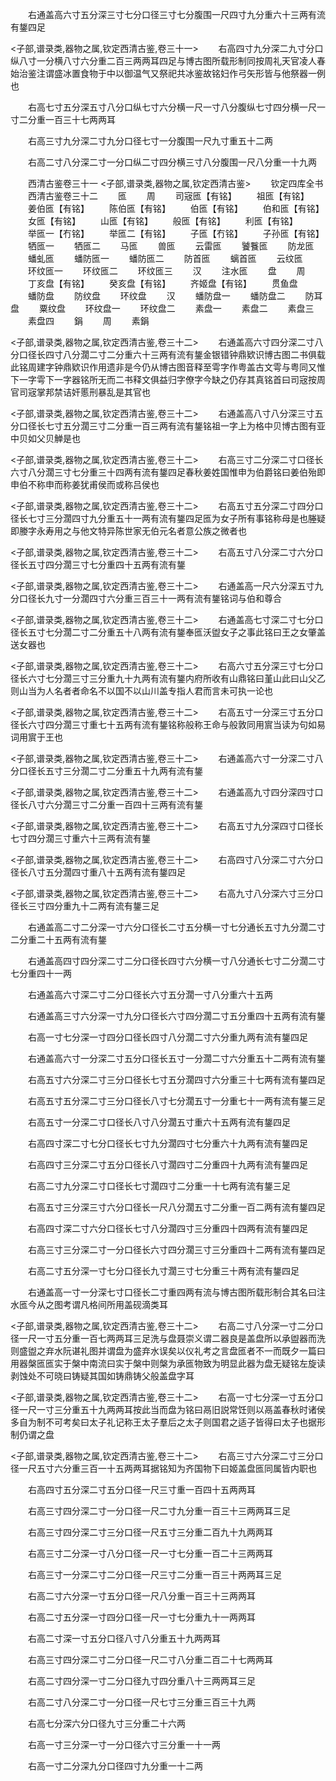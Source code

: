<!-- { "loadSidebar": true } -->
　　右通盖高六寸五分深三寸七分口径三寸七分腹围一尺四寸九分重六十三两有流有鋬四足

<子部,谱录类,器物之属,钦定西清古鉴,卷三十一>
　　右高四寸九分深二九寸分口纵八寸一分横八寸六分重二百三两两耳四足与博古图所载形制同按周礼天官凌人春始治鉴注谓盛冰置食物于中以御温气又祭祀共冰鉴故铭妇作弓矢形皆与他祭器一例也

　　右高七寸五分深五寸八分口纵七寸六分横一尺一寸八分腹纵七寸四分横一尺一寸二分重一百三十七两两耳

　　右高三寸九分深二寸九分口径七寸一分腹围一尺九寸重五十二两

　　右高二寸八分深二寸一分口纵二寸四分横三寸八分腹围一尺八分重一十九两

　　西清古鉴卷三十一
<子部,谱录类,器物之属,钦定西清古鉴>
　　钦定四库全书
　　西清古鉴卷三十二
　　匜
　　周
　　司宼匜【有铭】
　　祖匜【有铭】
　　姜伯匜【有铭】
　　陈伯匜【有铭】
　　伯匜【有铭】
　　伯和匜【有铭】
　　女匜【有铭】
　　山匜【有铭】
　　般匜【有铭】
　　利匜【有铭】
　　举匜一【冇铭】
　　举匜二【有铭】
　　子匜【冇铭】
　　子孙匜【有铭】
　　牺匜一
　　牺匜二
　　马匜
　　兽匜
　　云雷匜
　　饕餮匜
　　防龙匜
　　蟠虬匜
　　蟠防匜一
　　蟠防匜二
　　防首匜
　　螭首匜
　　云纹匜
　　环纹匜一
　　环纹匜二
　　环纹匜三
　　汉
　　注水匜
　　盘
　　周
　　丁亥盘【有铭】
　　癸亥盘【有铭】
　　齐姬盘【有铭】
　　贯鱼盘
　　蟠防盘
　　防纹盘
　　环纹盘
　　汉
　　蟠防盘一
　　蟠防盘二
　　防耳盘
　　粟纹盘
　　环纹盘一
　　环纹盘二
　　素盘一
　　素盘二
　　素盘三
　　素盘四
　　鋗
　　周
　　素鋗

<子部,谱录类,器物之属,钦定西清古鉴,卷三十二>
　　右通盖高六寸四分深二寸八分口径长四寸八分濶二寸二分重六十三两有流有鋬金银错钟鼎欵识博古图二书俱载此铭周建字钟鼎欵识作用遗非是今仍从博古图音释至雩字作粤盖古文雩与粤同又惟下一字雩下一字器铭所无而二书释文俱益归字僚字今缺之仍存其真铭首曰司宼按周官司宼掌邦禁诘奸慝刑暴乱是其官也

<子部,谱录类,器物之属,钦定西清古鉴,卷三十二>
　　右通盖高八寸八分深三寸五分口径长七寸五分濶三寸二分重一百三两有流有鋬铭祖一字上为格中贝博古图有亚中贝如父贝觯是也

<子部,谱录类,器物之属,钦定西清古鉴,卷三十二>
　　右高三寸二分深二寸口径长六寸八分濶三寸七分重三十四两有流有鋬四足春秋姜姓国惟申为伯爵铭曰姜伯殆即申伯不称申而称姜犹甫侯而或称吕侯也

<子部,谱录类,器物之属,钦定西清古鉴,卷三十二>
　　右高五寸五分深二寸四分口径长七寸三分濶四寸九分重五十一两有流有鋬四足匜为女子所有事铭称母是也塍疑即媵字永寿用之与他文特异陈世家无伯元名者意公族之微者也

<子部,谱录类,器物之属,钦定西清古鉴,卷三十二>
　　右高五寸八分深二寸六分口径长五寸四分濶三寸七分重四十五两有流有鋬

<子部,谱录类,器物之属,钦定西清古鉴,卷三十二>
　　右通盖高一尺六分深五寸九分口径长九寸一分濶四寸六分重三百三十一两有流有鋬铭词与伯和尊合

<子部,谱录类,器物之属,钦定西清古鉴,卷三十二>
　　右通盖高七寸深二寸七分口径长五寸七分濶二寸二分重五十八两有流有鋬奉匜沃盥女子之事此铭曰王之女肇盖送女器也

<子部,谱录类,器物之属,钦定西清古鉴,卷三十二>
　　右高六寸五分深三寸七分口径长六寸七分濶三寸三分重九十九两有流有鋬内府所收有山鼎铭曰堇山此曰山父乙则山当为人名者者命名不以国不以山川盖专指人君而言未可执一论也

<子部,谱录类,器物之属,钦定西清古鉴,卷三十二>
　　右高五寸一分深三寸五分口径长六寸四分濶三寸重七十五两有流有鋬铭称般称王命与般敦同用賔当读为句如易词用賔于王也

<子部,谱录类,器物之属,钦定西清古鉴,卷三十二>
　　右通盖高六寸一分深二寸八分口径长五寸三分濶二寸二分重五十九两有流有鋬

<子部,谱录类,器物之属,钦定西清古鉴,卷三十二>
　　右通盖高九寸四分深四寸口径长八寸六分濶三寸二分重一百四十三两有流有鋬

<子部,谱录类,器物之属,钦定西清古鉴,卷三十二>
　　右高五寸九分深四寸口径长七寸四分濶三寸重六十三两有流有鋬

<子部,谱录类,器物之属,钦定西清古鉴,卷三十二>
　　右高四寸八分深二寸六分口径长八寸五分濶四寸重八十五两有流有鋬四足

<子部,谱录类,器物之属,钦定西清古鉴,卷三十二>
　　右高九寸八分深六寸三分口径长三寸四分重九十二两有流有鋬三足



　　右通盖高二寸二分深一寸六分口径长二寸五分横一寸七分通长五寸九分濶二寸二分重二十五两有流有鋬

　　右通盖高四寸四分深二寸二分口径长四寸六分横一寸八分通长七寸二分濶二寸七分重四十一两

　　右通盖高六寸深二寸二分口径长六寸五分濶一寸八分重六十五两

　　右通盖高三寸六分深一寸九分口径长六寸四分濶二寸五分重四十五两有流有鋬

　　右高一寸七分深一寸四分口径长四寸八分濶二寸六分重九两有流有鋬四足

　　右通盖高六寸一分深二寸五分口径长五寸一分濶二寸六分重五十二两有流有鋬

　　右高五寸六分深二寸三分口径长七寸五分濶四寸六分重三十七两有流有鋬四足

　　右高五寸五分深二寸三分口径长八寸七分濶五寸一分重七十一两有流有鋬三足

　　右高五寸一分深二寸口径长八寸八分濶五寸重六十五两有流有鋬四足

　　右高四寸深二寸七分口径长七寸九分濶四寸七分重六十九两有流有鋬四足

　　右高四寸三分深二寸五分口径长八寸濶四寸二分重四十九两有流有鋬四足

　　右高二寸九分深二寸口径长七寸濶四寸二分重一十七两有流有鋬三足

　　右高五寸三分深三寸六分口径长一尺八分濶五寸二分重一百二两有流有鋬四足

　　右高四寸深二寸六分口径长七寸八分濶四寸三分重四十四两有流有鋬四足

　　右高三寸三分深二寸一分口径长六寸四分濶三寸三分重四十二两有流有鋬四足

　　右高二寸五分深一寸七分口径长九寸濶三寸七分重三十两有流有鋬四足

　　右通盖高一寸一分深七寸口径长二寸重四两有流与博古图所载形制合其名曰注水匜今从之图考谓凡格间所用盖砚滴类耳

<子部,谱录类,器物之属,钦定西清古鉴,卷三十二>
　　右高二寸八分深一寸二分口径一尺一寸五分重一百七两两耳三足洗与盘聂崇义谓二器良是盖盘所以承盥器而洗则盛盥之弃水阮谌礼图并谓盘为盛弃水误矣以仪礼考之言盘匜者不一而既夕一篇曰用器槃匜匜实于槃中南流曰实于槃中则槃为承匜物致为明显此器为盘无疑铭左旋读剥蚀处不可晓曰铸疑其国如铸鼎铸父般盖盘字耳

<子部,谱录类,器物之属,钦定西清古鉴,卷三十二>
　　右高一寸七分深一寸五分口径一尺一寸三分重五十九两两耳按此当而盘为铭曰鬲旧説常饪则以鬲盖春秋时诸侯多自为制不可考矣曰太子礼记称王太子羣后之太子则国君之适子皆得曰太子也据形制仍谓之盘

<子部,谱录类,器物之属,钦定西清古鉴,卷三十二>
　　右高三寸六分深二寸三分口径一尺五寸六分重三百一十五两两耳据铭知为齐国物下曰姬盖盘匜同属皆内职也



　　右高四寸五分深二寸五分口径一尺三寸重一百四十五两两耳

　　右高三寸四分深二寸一分口径一尺二寸九分重一百三十三两两耳三足

　　右高三寸四分深二寸三分口径一尺五寸三分重二百九十九两两耳

　　右高三寸二分深一寸八分口径一尺一寸七分重一百二十三两两耳

　　右高三寸一分深二寸二分口径一尺三寸二分重一百三十两两耳三足

　　右高二寸六分深一寸五分口径一尺八分重一百三十三两两耳

　　右高二寸五分深一寸四分口径一尺一寸七分重九十一两两耳

　　右高二寸深一寸五分口径八寸八分重五十九两两耳

　　右高三寸四分深二寸二分口径一尺二寸八分重二百二十七两两耳

　　右高二寸四分深一寸二分口径九寸四分重八十三两两耳三足

　　右高二寸八分深二寸一分口径一尺七寸三分重三百三十九两

　　右高七分深六分口径九寸三分重二十六两

　　右高一寸三分深一寸一分口径六寸三分重一十一两

　　右高一寸二分深九分口径四寸九分重一十二两

